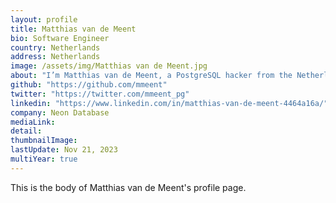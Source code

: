 ```yaml
---
layout: profile
title: Matthias van de Meent
bio: Software Engineer
country: Netherlands
address: Netherlands
image: /assets/img/Matthias van de Meent.jpg
about: "I’m Matthias van de Meent, a PostgreSQL hacker from the Netherlands. I’ve been hacking on PostgreSQL since September 2020, which initially consisted of contributing bug fixes. Since October 2021 I’m full-time employed at Neon to improve PostgreSQL and Neon’s storage system for PostgreSQL."
github: "https://github.com/mmeent"
twitter: "https://twitter.com/mmeent_pg"
linkedin: "https://www.linkedin.com/in/matthias-van-de-meent-4464a16a/"
company: Neon Database
mediaLink:
detail: 
thumbnailImage:
lastUpdate: Nov 21, 2023
multiYear: true
---
```


This is the body of Matthias van de Meent's profile page.
